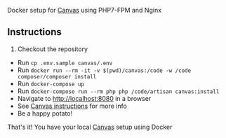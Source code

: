 Docker setup for [Canvas](https://github.com/austintoddj/canvas) using PHP7-FPM and Nginx

## Instructions
1. Checkout the repository
* Run `cp .env.sample canvas/.env` 
* Run `docker run --rm -it -v $(pwd)/canvas:/code -w /code composer/composer install`
* Run `docker-compose up`
* Run `docker-compose run --rm php php /code/artisan canvas:install`
* Navigate to [http://localhost:8080](http://localhost:8080) in a browser
* See [Canvas instructions](https://github.com/austintoddj/canvas/blob/master/README.md) for more info
* Be a happy potato!

That's it! You have your local [Canvas](https://github.com/austintoddj/canvas) setup using Docker
  
 